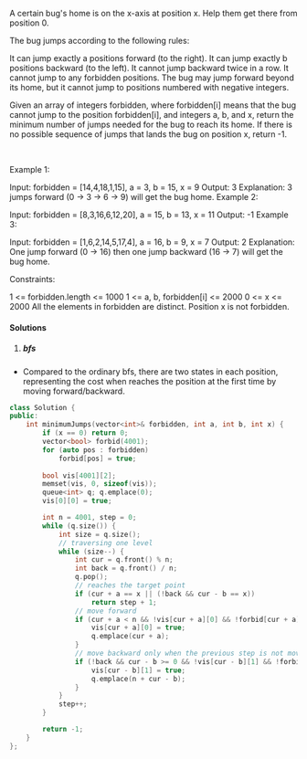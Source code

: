 A certain bug's home is on the x-axis at position x. Help them get there from position 0.

The bug jumps according to the following rules:

It can jump exactly a positions forward (to the right).
It can jump exactly b positions backward (to the left).
It cannot jump backward twice in a row.
It cannot jump to any forbidden positions.
The bug may jump forward beyond its home, but it cannot jump to positions numbered with negative integers.

Given an array of integers forbidden, where forbidden[i] means that the bug cannot jump to the position forbidden[i], and integers a, b, and x, return the minimum number of jumps needed for the bug to reach its home. If there is no possible sequence of jumps that lands the bug on position x, return -1.

 

Example 1:

Input: forbidden = [14,4,18,1,15], a = 3, b = 15, x = 9
Output: 3
Explanation: 3 jumps forward (0 -> 3 -> 6 -> 9) will get the bug home.
Example 2:

Input: forbidden = [8,3,16,6,12,20], a = 15, b = 13, x = 11
Output: -1
Example 3:

Input: forbidden = [1,6,2,14,5,17,4], a = 16, b = 9, x = 7
Output: 2
Explanation: One jump forward (0 -> 16) then one jump backward (16 -> 7) will get the bug home.
 

Constraints:

1 <= forbidden.length <= 1000
1 <= a, b, forbidden[i] <= 2000
0 <= x <= 2000
All the elements in forbidden are distinct.
Position x is not forbidden.


#### Solutions

1. ##### bfs

- Compared to the ordinary bfs, there are two states in each position, representing the cost when reaches the position at the first time by moving forward/backward.

```c++
class Solution {
public:
    int minimumJumps(vector<int>& forbidden, int a, int b, int x) {
        if (x == 0) return 0;
        vector<bool> forbid(4001);
        for (auto pos : forbidden)
            forbid[pos] = true;
        
        bool vis[4001][2];
        memset(vis, 0, sizeof(vis));
        queue<int> q; q.emplace(0);
        vis[0][0] = true;

        int n = 4001, step = 0;
        while (q.size()) {
            int size = q.size();
            // traversing one level
            while (size--) {
                int cur = q.front() % n;
                int back = q.front() / n;
                q.pop();
                // reaches the target point
                if (cur + a == x || (!back && cur - b == x))
                    return step + 1;
                // move forward
                if (cur + a < n && !vis[cur + a][0] && !forbid[cur + a]) {
                    vis[cur + a][0] = true;
                    q.emplace(cur + a);
                }
                // move backward only when the previous step is not moving backwards.
                if (!back && cur - b >= 0 && !vis[cur - b][1] && !forbid[cur - b]) {
                    vis[cur - b][1] = true;
                    q.emplace(n + cur - b);
                }
            }
            step++;
        }

        return -1;
    }
};
```